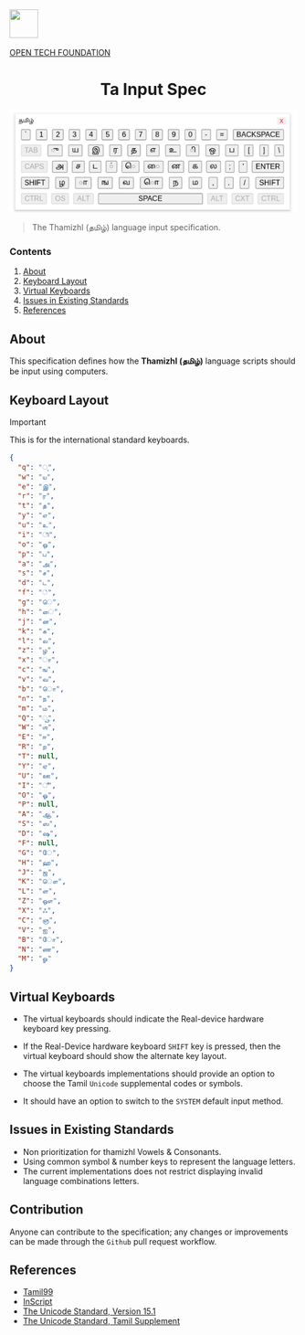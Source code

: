 <div>
<img src="https://open-tech-foundation.pages.dev/img/Logo.svg" width="50" height="50">

[OPEN TECH FOUNDATION](https://open-tech-foundation.pages.dev/)

</div>

<div align="center">

# Ta Input Spec

![Virtual Keyboard](./assets/Virtual-Keyboard.png)

</div>

> The Thamizhl (தமிழ்) language input specification.

### Contents

1. [About](#about)
2. [Keyboard Layout](#keyboard-layout)
3. [Virtual Keyboards](#virtual-keyboards)
4. [Issues in Existing Standards](#issues-in-existing-standards)
5. [References](#references)

## About

This specification defines how the **Thamizhl (தமிழ்)** language scripts should be input using computers.

## Keyboard Layout

> [!IMPORTANT]
> This is for the international standard keyboards.

```json
{
  "q": "ு",
  "w": "ய",
  "e": "இ",
  "r": "ர",
  "t": "த",
  "y": "எ",
  "u": "உ",
  "i": "ி",
  "o": "ஒ",
  "p": "ப",
  "a": "அ",
  "s": "ச",
  "d": "ட",
  "f": "்",
  "g": "ெ",
  "h": "ை",
  "j": "ன",
  "k": "க",
  "l": "ல",
  "z": "ழ",
  "x": "ா",
  "c": "ங",
  "v": "வ",
  "b": "ொ",
  "n": "ந",
  "m": "ம",
  "Q": "ூ",
  "W": "ஶ",
  "E": "ஈ",
  "R": "ற",
  "T": null,
  "Y": "ஏ",
  "U": "ஊ",
  "I": "ீ",
  "O": "ஓ",
  "P": null,
  "A": "ஆ",
  "S": "ஸ",
  "D": "ஷ",
  "F": null,
  "G": "ே",
  "H": "ஹ",
  "J": "ஜ",
  "K": "ௌ",
  "L": "ள",
  "Z": "ஔ",
  "X": "ஃ",
  "C": "ஞ",
  "V": "ஐ",
  "B": "ோ",
  "N": "ண",
  "M": "ௐ"
}
```

## Virtual Keyboards

- The virtual keyboards should indicate the Real-device hardware keyboard key pressing.

- If the Real-Device hardware keyboard `SHIFT` key is pressed, then the virtual keyboard should show the alternate key layout.

- The virtual keyboards implementations should provide an option to choose the Tamil `Unicode` supplemental codes or symbols.

- It should have an option to switch to the `SYSTEM` default input method.

## Issues in Existing Standards

- Non prioritization for thamizhl Vowels & Consonants.
- Using common symbol & number keys to represent the language letters.
- The current implementations does not restrict displaying invalid language combinations letters.

## Contribution

Anyone can contribute to the specification; any changes or improvements can be made through the `Github` pull request workflow.

## References

- [Tamil99](https://en.wikipedia.org/wiki/Tamil_99)
- [InScript](https://en.wikipedia.org/wiki/InScript_keyboard)
- [The Unicode Standard, Version 15.1](https://www.unicode.org/charts/PDF/U0B80.pdf)
- [The Unicode Standard, Tamil Supplement](https://www.unicode.org/charts/PDF/U11FC0.pdf)
